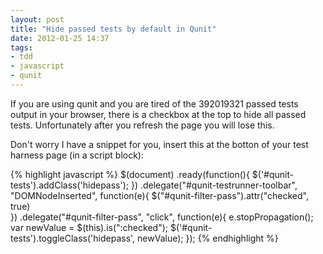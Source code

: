 ```yaml
---
layout: post
title: "Hide passed tests by default in Qunit"
date: 2012-01-25 14:37
tags: 
- tdd
- javascript
- qunit
---
```


If you are using qunit and you are tired of the 392019321 passed tests output in your browser, there is a checkbox at the top to hide all passed tests. Unfortunately after you refresh the page you will lose this. 

Don't worry I have a snippet for you, insert this at the botton of your test harness page (in a script block):

{% highlight javascript %}
$(document)
    .ready(function(){
        $('#qunit-tests').addClass('hidepass');
    })
    .delegate("#qunit-testrunner-toolbar", "DOMNodeInserted", function(e){
        $("#qunit-filter-pass").attr("checked", true)   
    })
    .delegate("#qunit-filter-pass", "click", function(e){
        e.stopPropagation();
        var newValue = $(this).is(":checked");
        $('#qunit-tests').toggleClass('hidepass', newValue);
    });
{% endhighlight %}
